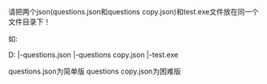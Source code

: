 请把两个json(questions.json和questions copy.json)和test.exe文件放在同一个文件目录下！


如:


D:
|-questions.json
|-questions copy.json
|-test.exe




questions.json为简单版
questions copy.json为困难版

